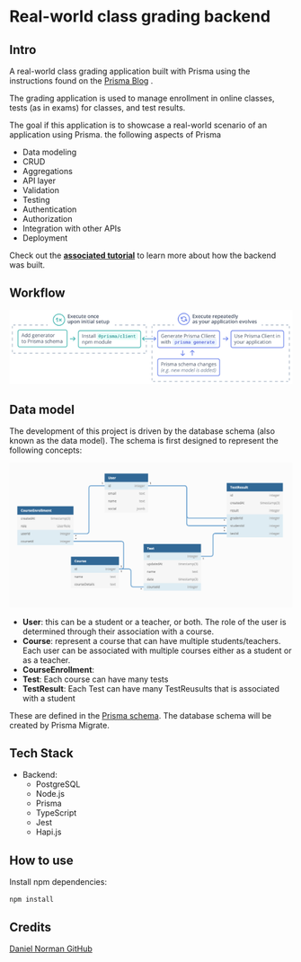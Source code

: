 # Real-world class grading backend

## Intro

A real-world class grading application built with Prisma using the instructions found on the [Prisma Blog](https://www.prisma.io/blog/backend-prisma-typescript-orm-with-postgresql-data-modeling-tsjs1ps7kip1)
.

The grading application is used to manage enrollment in online classes, tests (as in exams) for classes, and test results.

The goal if this application is to showcase a real-world scenario of an application using Prisma. the following aspects of Prisma
- Data modeling
- CRUD
- Aggregations
- API layer
- Validation
- Testing
- Authentication
- Authorization
- Integration with other APIs
- Deployment

Check out the [**associated tutorial**](https://www.prisma.io/blog/modern-backend-1-tsjs1ps7kip1/) to learn more about how the backend was built.

## Workflow

![](./src/assets/prisma-client-generation-workflow.png)

## Data model

The development of this project is driven by the database schema (also known as the data model).
The schema is first designed to represent the following concepts:

![](./src/assets/grading-app-schema.png)

- **User**: this can be a student or a teacher, or both. The role of the user is determined through their association with a course.
- **Course**: represent a course that can have multiple students/teachers. Each user can be associated with multiple courses either as a student or as a teacher.
- **CourseEnrollment**: 
- **Test**: Each course can have many tests
- **TestResult**: Each Test can have many TestReusults that is associated with a student

These are defined in the [Prisma schema](./prisma/schema.prisma).
The database schema will be created by Prisma Migrate.

## Tech Stack

- Backend:
  - PostgreSQL
  - Node.js
  - Prisma
  - TypeScript
  - Jest
  - Hapi.js

## How to use

Install npm dependencies:

```
npm install
```

## Credits
[Daniel Norman GitHub](https://github.com/2color/real-world-grading-app)
